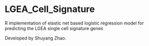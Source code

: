 # LGEA_Cell_Signature

R implementation of elastic net based logistic regression model for predicting the LGEA single cell signature genes

Developed by Shuyang Zhao.
